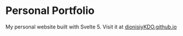 # Personal Portfolio

My personal website built with Svelte 5. Visit it at [dionisiyKDO.github.io](https://dionisiyKDO.github.io)
